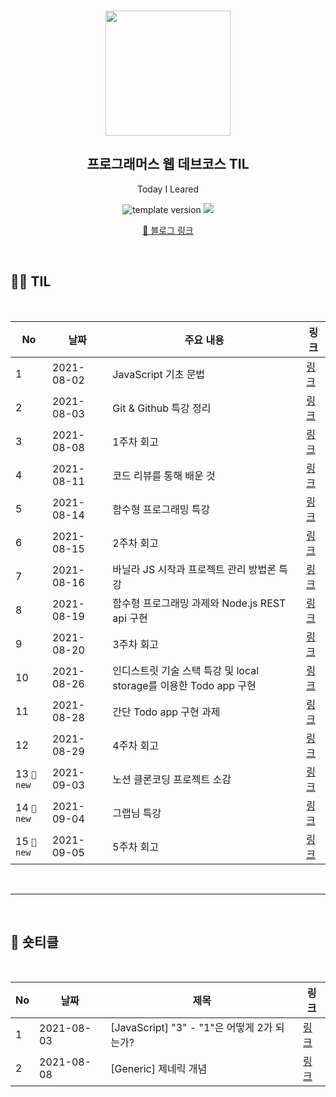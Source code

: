 <br/>
<p align="middle" >
  <img width="200px;" src="./src/images/prgms-logo.png"/>
</p>
<h2 align="middle">프로그래머스 웹 데브코스 TIL</h2>
<p align="middle">Today I Leared</p>
<p align="middle">
  <img src="https://img.shields.io/badge/version-1.0.0-blue?style=flat-square" alt="template version"/>
  <img src="https://img.shields.io/badge/language-md-md.svg?style=flat-square"/>
</p>

<p align="middle">
  <a href="https://limkhl.tistory.com/" target="_blank">🚀 블로그 링크</a>  
</p>

<br/>

<h2>🏃‍♀️ TIL</h2>
<br>

| No         | 날짜       | 주요 내용                                                         | 링크                                  |
| ---------- | ---------- | ----------------------------------------------------------------- | ------------------------------------- |
| 1          | 2021-08-02 | JavaScript 기초 문법                                              | [링크](https://limkhl.tistory.com/38) |
| 2          | 2021-08-03 | Git & Github 특강 정리                                            | [링크](https://limkhl.tistory.com/39) |
| 3          | 2021-08-08 | 1주차 회고                                                        | [링크](https://limkhl.tistory.com/42) |
| 4          | 2021-08-11 | 코드 리뷰를 통해 배운 것                                          | [링크](https://limkhl.tistory.com/43) |
| 5          | 2021-08-14 | 함수형 프로그래밍 특강                                            | [링크](https://limkhl.tistory.com/44) |
| 6          | 2021-08-15 | 2주차 회고                                                        | [링크](https://limkhl.tistory.com/45) |
| 7          | 2021-08-16 | 바닐라 JS 시작과 프로젝트 관리 방법론 특강                        | [링크](https://limkhl.tistory.com/46) |
| 8          | 2021-08-19 | 함수형 프로그래밍 과제와 Node.js REST api 구현                    | [링크](https://limkhl.tistory.com/47) |
| 9          | 2021-08-20 | 3주차 회고                                                        | [링크](https://limkhl.tistory.com/49) |
| 10         | 2021-08-26 | 인디스트릿 기술 스택 특강 및 local storage를 이용한 Todo app 구현 | [링크](https://limkhl.tistory.com/50) |
| 11         | 2021-08-28 | 간단 Todo app 구현 과제                                           | [링크](https://limkhl.tistory.com/51) |
| 12         | 2021-08-29 | 4주차 회고                                                        | [링크](https://limkhl.tistory.com/52) |
| 13 `🎇new` | 2021-09-03 | 노션 클론코딩 프로젝트 소감                                       | [링크](https://limkhl.tistory.com/53) |
| 14 `🎇new` | 2021-09-04 | 그랩님 특강                                                       | [링크](https://limkhl.tistory.com/54) |
| 15 `🎇new` | 2021-09-05 | 5주차 회고                                                        | [링크](https://limkhl.tistory.com/55) |

<br>
<hr>
<br>

<h2>🧐 숏티클</h2>
<br>

| No  | 날짜       | 제목                                        | 링크                                  |
| --- | ---------- | ------------------------------------------- | ------------------------------------- |
| 1   | 2021-08-03 | [JavaScript] "3" - "1"은 어떻게 2가 되는가? | [링크](https://limkhl.tistory.com/40) |
| 2   | 2021-08-08 | [Generic] 제네릭 개념                       | [링크](https://limkhl.tistory.com/41) |
